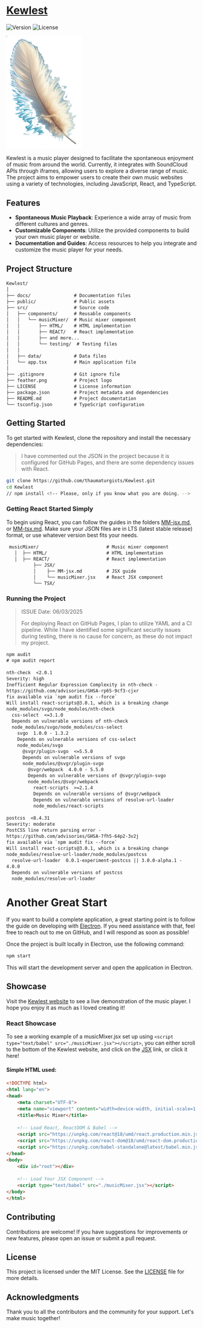 # [Kewlest](https://thaumaturgists.github.io/Kewlest/)
![Version](https://img.shields.io/badge/version-1.0.0-blue)
![License](https://img.shields.io/badge/license-MIT-green)

<img src="feather.png" alt="Kewlest Logo" width="200"/>

Kewlest is a music player designed to facilitate the spontaneous enjoyment of music from around the world. Currently, it integrates with SoundCloud APIs through iframes, allowing users to explore a diverse range of music. The project aims to empower users to create their own music websites using a variety of technologies, including JavaScript, React, and TypeScript.

## Features

- **Spontaneous Music Playback**: Experience a wide array of music from different cultures and genres.
- **Customizable Components**: Utilize the provided components to build your own music player or website.
- **Documentation and Guides**: Access resources to help you integrate and customize the music player for your needs.

## Project Structure

```
Kewlest/
│
├── docs/                # Documentation files
├── public/              # Public assets
├── src/                 # Source code
│   ├── components/      # Reusable components
│   │   └── musicMixer/  # Music mixer component
│   │       ├── HTML/    # HTML implementation
│   │       ├── REACT/   # React implementation
│   │       ├── and more...
│   │       └── testing/  # Testing files
│   │
│   ├── data/            # Data files
│   └── app.tsx          # Main application file
│
├── .gitignore           # Git ignore file
├── feather.png          # Project logo
├── LICENSE              # License information
├── package.json         # Project metadata and dependencies
├── README.md            # Project documentation
└── tsconfig.json        # TypeScript configuration
```

## Getting Started

To get started with Kewlest, clone the repository and install the necessary dependencies:
> I have commented out the JSON in the project because it is configured for GitHub Pages, and there are some dependency issues with React.
```bash
git clone https://github.com/thaumaturgists/Kewlest.git
cd Kewlest
// npm install <!-- Please, only if you know what you are doing. -->
```
### Getting React Started Simply

To begin using React, you can follow the guides in the folders [MM-jsx.md](https://github.com/thaumaturgists/Kewlest/blob/main/src/components/MusicMixer/React/JSX/MM-jsx.md), or [MM-tsx.md](https://github.com/thaumaturgists/Kewlest/blob/main/src/components/MusicMixer/React/TSX/MM-tsx.md). Make sure your JSON files are in LTS (latest stable release) format, or use whatever version best fits your needs.
```
 musicMixer/                         # Music mixer component
   │  ├── HTML/                      # HTML implementation
   │  ├── REACT/                     # React implementation
          ├── JSX/
          │    ├── MM-jsx.md         # JSX guide
          │    └── musicMixer.jsx    # React JSX component
          └── TSX/
```

### Running the Project
> ISSUE Date: 06/03/2025
> 
> For deploying React on GitHub Pages, I plan to utilize YAML and a CI pipeline. While I have identified some significant security issues during testing, there is no cause for concern, as these do not impact my project.
```bah
npm audit
# npm audit report

nth-check  <2.0.1
Severity: high
Inefficient Regular Expression Complexity in nth-check - https://github.com/advisories/GHSA-rp65-9cf3-cjxr
fix available via `npm audit fix --force`
Will install react-scripts@3.0.1, which is a breaking change
node_modules/svgo/node_modules/nth-check
  css-select  <=3.1.0
  Depends on vulnerable versions of nth-check
  node_modules/svgo/node_modules/css-select
    svgo  1.0.0 - 1.3.2
    Depends on vulnerable versions of css-select
    node_modules/svgo
      @svgr/plugin-svgo  <=5.5.0
      Depends on vulnerable versions of svgo
      node_modules/@svgr/plugin-svgo
        @svgr/webpack  4.0.0 - 5.5.0
        Depends on vulnerable versions of @svgr/plugin-svgo
        node_modules/@svgr/webpack
          react-scripts  >=2.1.4
          Depends on vulnerable versions of @svgr/webpack
          Depends on vulnerable versions of resolve-url-loader
          node_modules/react-scripts

postcss  <8.4.31
Severity: moderate
PostCSS line return parsing error - https://github.com/advisories/GHSA-7fh5-64p2-3v2j
fix available via `npm audit fix --force`
Will install react-scripts@3.0.1, which is a breaking change
node_modules/resolve-url-loader/node_modules/postcss
  resolve-url-loader  0.0.1-experiment-postcss || 3.0.0-alpha.1 - 4.0.0
  Depends on vulnerable versions of postcss
  node_modules/resolve-url-loader
```
# Another Great Start

If you want to build a complete application, a great starting point is to follow the guide on developing with [Electron](https://www.electronjs.org/docs/latest/development/build-instructions-gn). If you need assistance with that, feel free to reach out to me on GitHub, and I will respond as soon as possible!

Once the project is built locally in Electron, use the following command:

```bash
npm start
```

This will start the development server and open the application in Electron.

## Showcase

Visit the [Kewlest website](https://thaumaturgists.github.io/Kewlest/) to see a live demonstration of the music player. I hope you enjoy it as much as I loved creating it!

### React Showcase

To see a working example of a musicMixer.jsx set up using ```<script type="text/babel" src="./musicMixer.jsx"></script>```, you can either scroll to the bottom of the Kewlest website, and click on the [JSX](https://thaumaturgists.github.io/Kewlest/jsx-example.html) link, or click it here!
#### Simple HTML used:
```html
<!DOCTYPE html>
<html lang="en">
<head>
    <meta charset="UTF-8">
    <meta name="viewport" content="width=device-width, initial-scale=1.0">
    <title>Music Mixer</title>
    
    <!-- Load React, ReactDOM & Babel -->
    <script src="https://unpkg.com/react@18/umd/react.production.min.js"></script>
    <script src="https://unpkg.com/react-dom@18/umd/react-dom.production.min.js"></script>
    <script src="https://unpkg.com/babel-standalone@latest/babel.min.js"></script>
</head>
<body>
    <div id="root"></div>

    <!-- Load Your JSX Component -->
    <script type="text/babel" src="./musicMixer.jsx"></script>
</body>
</html>
```

## Contributing

Contributions are welcome! If you have suggestions for improvements or new features, please open an issue or submit a pull request.

## License

This project is licensed under the MIT License. See the [LICENSE](LICENSE) file for more details.

## Acknowledgments

Thank you to all the contributors and the community for your support. Let's make music together!

